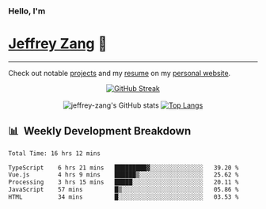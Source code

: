 
### Hello, I'm 
# [Jeffrey Zang](https://www.linkedin.com/in/jeffreyzang/) 🦀

---

Check out notable [projects](https://jeffz.dev/projects) and my [resume](https://jeffz.dev/resume) on my [personal website](https://jeffz.dev/).

<div align = 'center'>

[![GitHub Streak](https://github-readme-streak-stats.herokuapp.com/?user=jeffrey-zang&theme=tokyonight)](https://git.io/streak-stats)
<br></br>
![jeffrey-zang's GitHub stats](https://github-readme-stats.vercel.app/api?username=jeffrey-zang&show_icons=true&theme=tokyonight&hide_rank=true&hide=stars) 
[![Top Langs](https://github-readme-stats.vercel.app/api/top-langs/?username=jeffrey-zang&hide=ShaderLab,HLSL&layout=compact&theme=tokyonight)](https://github.com/anuraghazra/github-readme-stats)

</div>

## 📊 &nbsp;Weekly Development Breakdown
<!--START_SECTION:waka-->

```txt
Total Time: 16 hrs 12 mins

TypeScript    6 hrs 21 mins   █████████▓░░░░░░░░░░░░░░░   39.20 %
Vue.js        4 hrs 9 mins    ██████▒░░░░░░░░░░░░░░░░░░   25.62 %
Processing    3 hrs 15 mins   █████░░░░░░░░░░░░░░░░░░░░   20.11 %
JavaScript    57 mins         █▒░░░░░░░░░░░░░░░░░░░░░░░   05.86 %
HTML          34 mins         █░░░░░░░░░░░░░░░░░░░░░░░░   03.53 %
```

<!--END_SECTION:waka-->


